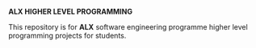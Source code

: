 __ALX HIGHER LEVEL PROGRAMMING__

This repository is for **ALX** software engineering programme higher level programming projects for students.
